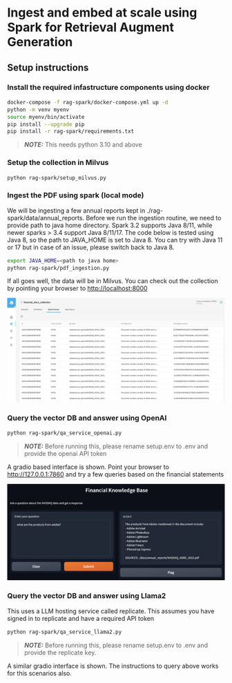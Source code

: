 # Ingest and embed at scale using Spark for Retrieval Augment Generation

## Setup instructions

### Install the required infastructure components using docker

```bash
docker-compose -f rag-spark/docker-compose.yml up -d
python -m venv myenv
source myenv/bin/activate
pip install --upgrade pip
pip install -r rag-spark/requirements.txt
```

> **_NOTE:_**  This needs python 3.10 and above

### Setup the collection in Milvus

```bash
python rag-spark/setup_milvus.py
```

### Ingest the PDF using spark (local mode)

We will be ingesting a few annual reports kept in ./rag-spark/data/annual_reports. Before we run the ingestion routine, we need to provide path to java home directory. Spark 3.2 supports Java 8/11, while newer sparks > 3.4 support Java 8/11/17. The code below is tested using Java 8, so the path to JAVA_HOME is set to Java 8. You can try with Java 11 or 17 but in case of an issue, please switch back to Java 8.

```bash
export JAVA_HOME=<path to java home>
python rag-spark/pdf_ingestion.py
```

If all goes well, the data will be in Milvus. You can check out the collection by pointing your browser to <http://localhost:8000>

![Milvus UI showing the ingested data with vector embeddings](images/milvus.png)

### Query the vector DB and answer using OpenAI

```bash
python rag-spark/qa_service_openai.py
```

> **_NOTE:_**  Before running this, please rename setup.env to .env and provide the openai API token

A gradio based interface is shown. Point your browser to <http://127.0.0.1:7860> and try a few queries based on the financial statements

![Gradio Interface to query](images/gradio.png)

### Query the vector DB and answer using Llama2

This uses a LLM hosting service called replicate. This assumes you have signed in to replicate and have a required API token

```bash
python rag-spark/qa_service_llama2.py
```

> **_NOTE:_**  Before running this, please rename setup.env to .env and provide the replicate key.

A similar gradio interface is shown. The instructions to query above works for this scenarios also.